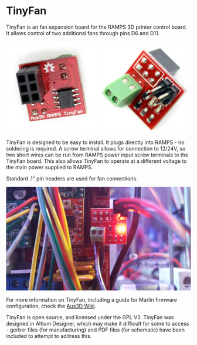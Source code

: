 # TinyFan

TinyFan is an fan expansion board for the RAMPS 3D printer control board. It allows control of two additional fans through pins D6 and D11.

<img src="https://raw.githubusercontent.com/Aus3D/TinyFan/master/Images/tinyFan1.jpg" width="250">
<img src="https://raw.githubusercontent.com/Aus3D/TinyFan/master/Images/tinyFan2.jpg" width="250">

TinyFan is designed to be easy to install. It plugs directly into RAMPS - no soldering is required. A screw terminal allows for connection to 12/24V, so two short wires can be run from RAMPS power input screw terminals to the TinyFan board. This also allows TinyFan to operate at a different voltage to the main power supplied to RAMPS.

Standard .1" pin headers are used for fan connections.

![TinyFan Running](https://raw.githubusercontent.com/Aus3D/TinyFan/master/Images/tinyFanRunning.jpg "TinyFan Running")

For more information on TinyFan, including a guide for Marlin firmware configuration, check the [Aus3D Wiki](http://wiki.aus3d.com.au/index.php?title=TinyFan).

TinyFan is open source, and licensed under the GPL V3. TinyFan was designed in Altium Designer, which may make it difficult for some to access - gerber files (for manufacturing) and PDF files (for schematic) have been included to attempt to address this.
